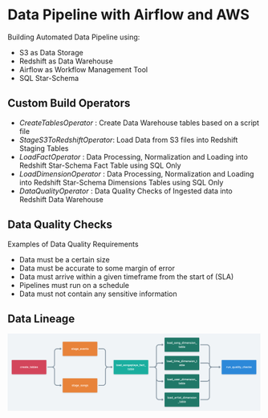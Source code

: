 # Data Pipeline with Airflow and AWS 

Building Automated Data Pipeline using: 
 - S3 as Data Storage 
 - Redshift as Data Warehouse 
 - Airflow as Workflow Management Tool
 - SQL Star-Schema
 
## Custom Build Operators 
 - *CreateTablesOperator* : Create Data Warehouse tables based on a script file 
 - *StageS3ToRedshiftOperator*: Load Data from S3 files into Redshift Staging Tables 
 - *LoadFactOperator* : Data Processing, Normalization and Loading into Redshift Star-Schema Fact Table using SQL Only
 - *LoadDimensionOperator* : Data Processing, Normalization and Loading into Redshift Star-Schema Dimensions Tables using SQL Only
 - *DataQualityOperator* : Data Quality Checks of Ingested data into Redshift Data Warehouse

## Data Quality Checks 
Examples of Data Quality Requirements
- Data must be a certain size
- Data must be accurate to some margin of error
- Data must arrive within a given timeframe from the start of (SLA)
- Pipelines must run on a schedule
- Data must not contain any sensitive information



## Data Lineage
![Data Lineage](https://github.com/HamzaElHammoutidev/Data-Pipeline-With-Airflow/blob/master/img/datalineage_diagram.png)



